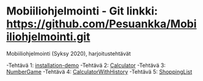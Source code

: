 # Mobiiliohjelmointi - Git linkki: https://github.com/Pesuankka/Mobiiliohjelmointi.git

Mobiiliohjelmointi (Syksy 2020), harjoitustehtävät

-Tehtävä 1: [installation-demo](/installation-demo/App.js)
-Tehtävä 2: [Calculator](CalculatorTehtava/App.js)
-Tehtävä 3: [NumberGame](numberGame/App.js)
-Tehtävä 4: [CalculatorWithHistory](CalculatorHistory/App.js)
-Tehtävä 5: [ShoppingList](shoppingList/App.js)
